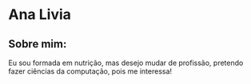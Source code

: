 # Ana Livia

## Sobre mim:

Eu sou formada em nutrição, mas desejo mudar de profissão, pretendo fazer ciências da computação, pois me interessa!
